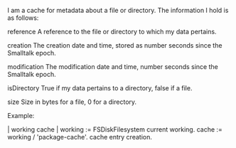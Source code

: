 I am a cache for metadata about a file or directory. The information I hold is as follows:

reference
	A reference to the file or directory to which my data pertains.
	
creation
	The creation date and time, stored as number seconds since the 
	Smalltalk epoch.
	
modification
	The modification date and time, number seconds since the Smalltalk epoch.
	
isDirectory 
	True if my data pertains to a directory, false if a file.
	
size
	Size in bytes for a file, 0 for a directory.

Example:

| working cache |
working := FSDiskFilesystem current working.
cache := working / 'package-cache'.
cache entry creation.